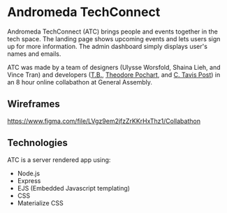 # Andromeda TechConnect

Andromeda TechConnect (ATC) brings people and events together in the tech space. The landing page shows upcoming events and lets users sign up for more information. The admin dashboard simply displays user's names and emails.

ATC was made by a team of designers (Ulysse Worsfold, Shaina Lieh, and Vince Tran) and developers ([T.B.](https://github.com/tbisho), [Theodore Pochart](https://github.com/TeddySpaghet), and [C. Tavis Post](https://github.com/ctavispost)) in an 8 hour online collabathon at General Assembly.

## Wireframes

https://www.figma.com/file/LVgz9em2jfzZrKKrHxThz1/Collabathon


## Technologies

ATC is a server rendered app using:
- Node.js
- Express
- EJS (Embedded Javascript templating)
- CSS
- Materialize CSS
